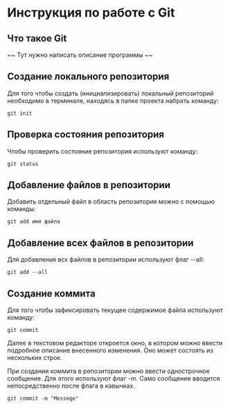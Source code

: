 # **Инструкция по работе с Git**

## Что такое Git

~~ Тут нужно написать описание программы ~~

## Создание локального репозитория

Для того чтобы создать (инициализировать) локальный репозиторий необходимо в терминале, находясь в папке проекта набрать команду:
   
    git init

## Проверка состояния репозитория

Чтобы проверить состояние репозитория используют команду:

    git status
    
## Добавление файлов в репозитории

Добавить отдельный файл в область репозитория можно с помощью команды:

    git add имя файла

## Добавление всех файлов в репозитории

Для добавления всх файлов в репозитории используют флаг --all:

    git add --all

## Создание коммита

Для того чтобы зафиксировать текущее содержимое файла используют команду:

    git commit

Далее в текстовом редакторе откроется окно, в котором можно ввести подробное описание внесенного изменения. Оно может состоять из нескольких строк.

При создании коммита в репозитории можно ввести однострочное сообщение. Для этого используют флаг -m. Само сообщение вводится непосредственно после флага в кавычках.

    git commit -m "Messege"
    
